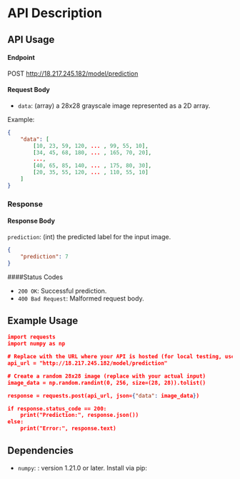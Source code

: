 # API Description

## API Usage

#### Endpoint
POST http://18.217.245.182/model/prediction

#### Request Body

- `data`: (array) a 28x28 grayscale image represented as a 2D array.

Example:

```json
{
    "data": [
        [10, 23, 59, 120, ... , 99, 55, 10],
        [34, 45, 68, 180, ... , 165, 70, 20],
        ...,
        [40, 65, 85, 140, ... , 175, 80, 30],
        [20, 35, 55, 120, ... , 110, 55, 10]
    ]
}
```

### Response

#### Response Body
`prediction`: (int) the predicted label for the input image.
```json
{
    "prediction": 7
}
```

####Status Codes
- `200 OK`: Successful prediction.
- `400 Bad Request`: Malformed request body.


## Example Usage

```json
import requests
import numpy as np

# Replace with the URL where your API is hosted (for local testing, use "http://localhost:8000")
api_url = "http://18.217.245.182/model/prediction"

# Create a random 28x28 image (replace with your actual input)
image_data = np.random.randint(0, 256, size=(28, 28)).tolist()

response = requests.post(api_url, json={"data": image_data})

if response.status_code == 200:
    print("Prediction:", response.json())
else:
    print("Error:", response.text)
```

## Dependencies
- `numpy`: : version 1.21.0 or later. Install via pip:
